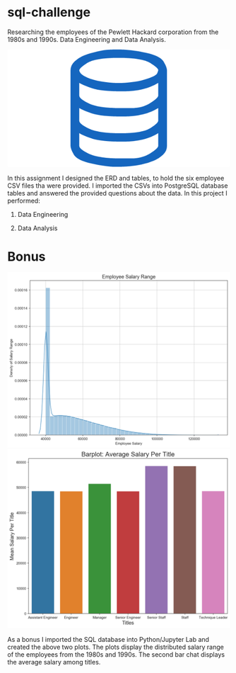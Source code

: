 # sql-challenge
Researching the employees of the Pewlett Hackard corporation from the 1980s and 1990s. Data Engineering and Data Analysis.

![sql.png](EmployeeSQL/images/sql.png)

In this assignment I designed the ERD and tables, to hold the six employee CSV files tha were provided. I imported the CSVs into PostgreSQL database tables and answered the provided questions about the data. In this project I performed:

1. Data Engineering

3. Data Analysis

# Bonus

![histo_salary.png](EmployeeSQL/images/histo_salary.png)
![avg_salary_title.png](EmployeeSQL/images/avg_salary_title.png)

As a bonus I imported the SQL database into Python/Jupyter Lab and created the above two plots. The plots display the distributed salary range of the employees from the 1980s and 1990s. The second bar chat displays the average salary among titles.
